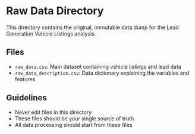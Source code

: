 # Raw Data Directory

This directory contains the original, immutable data dump for the Lead Generation Vehicle Listings analysis.

## Files
- `raw_data.csv`: Main dataset containing vehicle listings and lead data
- `raw_data_description.csv`: Data dictionary explaining the variables and features

## Guidelines
- Never edit files in this directory
- These files should be your single source of truth
- All data processing should start from these files
